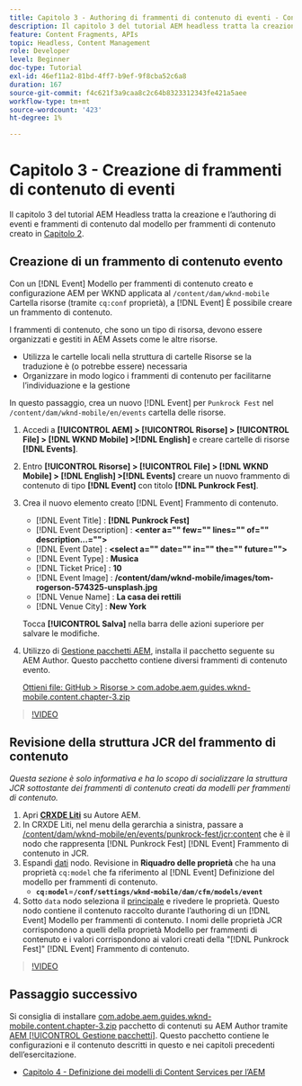 ```yaml
---
title: Capitolo 3 - Authoring di frammenti di contenuto di eventi - Content Services
description: Il capitolo 3 del tutorial AEM headless tratta la creazione e l’authoring di frammenti di contenuto di eventi dal modello per frammenti di contenuto creato nel capitolo 2.
feature: Content Fragments, APIs
topic: Headless, Content Management
role: Developer
level: Beginner
doc-type: Tutorial
exl-id: 46ef11a2-81bd-4ff7-b9ef-9f8cba52c6a8
duration: 167
source-git-commit: f4c621f3a9caa8c2c64b8323312343fe421a5aee
workflow-type: tm+mt
source-wordcount: '423'
ht-degree: 1%

---
```


# Capitolo 3 - Creazione di frammenti di contenuto di eventi

Il capitolo 3 del tutorial AEM Headless tratta la creazione e l’authoring di eventi e frammenti di contenuto dal modello per frammenti di contenuto creato in [Capitolo 2](./chapter-2.md).

## Creazione di un frammento di contenuto evento

Con un [!DNL Event] Modello per frammenti di contenuto creato e configurazione AEM per WKND applicata al `/content/dam/wknd-mobile` Cartella risorse (tramite `cq:conf` proprietà), a [!DNL Event] È possibile creare un frammento di contenuto.

I frammenti di contenuto, che sono un tipo di risorsa, devono essere organizzati e gestiti in AEM Assets come le altre risorse.

* Utilizza le cartelle locali nella struttura di cartelle Risorse se la traduzione è (o potrebbe essere) necessaria
* Organizzare in modo logico i frammenti di contenuto per facilitarne l’individuazione e la gestione

In questo passaggio, crea un nuovo [!DNL Event] per `Punkrock Fest` nel `/content/dam/wknd-mobile/en/events` cartella delle risorse.

1. Accedi a **[!UICONTROL AEM] > [!UICONTROL Risorse] > [!UICONTROL File] > [!DNL WKND Mobile] >[!DNL English]** e creare cartelle di risorse **[!DNL Events]**.
1. Entro **[!UICONTROL Risorse] > [!UICONTROL File] > [!DNL WKND Mobile] > [!DNL English] >[!DNL Events]** creare un nuovo frammento di contenuto di tipo **[!DNL Event]** con titolo **[!DNL Punkrock Fest]**.
1. Crea il nuovo elemento creato [!DNL Event] Frammento di contenuto.

   * [!DNL Event Title] : **[!DNL Punkrock Fest]**
   * [!DNL Event Description] : **&lt;enter a=&quot;&quot; few=&quot;&quot; lines=&quot;&quot; of=&quot;&quot; description...=&quot;&quot;>**
   * [!DNL Event Date] : **&lt;select a=&quot;&quot; date=&quot;&quot; in=&quot;&quot; the=&quot;&quot; future=&quot;&quot;>**
   * [!DNL Event Type] : **Musica**
   * [!DNL Ticket Price] : **10**
   * [!DNL Event Image] : **/content/dam/wknd-mobile/images/tom-rogerson-574325-unsplash.jpg**
   * [!DNL Venue Name] : **La casa dei rettili**
   * [!DNL Venue City] : **New York**

   Tocca **[!UICONTROL Salva]** nella barra delle azioni superiore per salvare le modifiche.

1. Utilizzo di [Gestione pacchetti AEM](http://localhost:4502/crx/packmgr/index.jsp), installa il pacchetto seguente su AEM Author. Questo pacchetto contiene diversi frammenti di contenuto evento.

   [Ottieni file: GitHub > Risorse > com.adobe.aem.guides.wknd-mobile.content.chapter-3.zip](https://github.com/adobe/aem-guides-wknd-mobile/releases/latest)

>[!VIDEO](https://video.tv.adobe.com/v/28338?quality=12&learn=on)

## Revisione della struttura JCR del frammento di contenuto

*Questa sezione è solo informativa e ha lo scopo di socializzare la struttura JCR sottostante dei frammenti di contenuto creati da modelli per frammenti di contenuto.*

1. Apri **[CRXDE Liti](http://localhost:4502/crx/de/index.jsp)** su Autore AEM.
1. In CRXDE Liti, nel menu della gerarchia a sinistra, passare a [/content/dam/wknd-mobile/en/events/punkrock-fest/jcr:content](http://localhost:4502/crx/de/index.jsp#/content/dam/wknd-mobile/en/events/punkrock-fest/jcr:content) che è il nodo che rappresenta [!DNL Punkrock Fest] [!DNL Event] Frammento di contenuto in JCR.
1. Espandi [dati](http://localhost:4502/crx/de/index.jsp#/content/dam/wknd-mobile/en/events/punkrock-fest/jcr:content/data/master) nodo.
Revisione in **Riquadro delle proprietà** che ha una proprietà `cq:model` che fa riferimento al [!DNL Event] Definizione del modello per frammenti di contenuto.
   * **`cq:model`**=**`/conf/settings/wknd-mobile/dam/cfm/models/event`**
1. Sotto `data` nodo seleziona il [principale](http://localhost:4502/crx/de/index.jsp#/content/dam/wknd-mobile/en/events/punkrock-fest/jcr:content/data/master) e rivedere le proprietà. Questo nodo contiene il contenuto raccolto durante l’authoring di un [!DNL Event] Modello per frammenti di contenuto. I nomi delle proprietà JCR corrispondono a quelli della proprietà Modello per frammenti di contenuto e i valori corrispondono ai valori creati della &quot;[!DNL Punkrock Fest]&quot; [!DNL Event] Frammento di contenuto.

>[!VIDEO](https://video.tv.adobe.com/v/28356?quality=12&learn=on)

## Passaggio successivo

Si consiglia di installare [com.adobe.aem.guides.wknd-mobile.content.chapter-3.zip](https://github.com/adobe/aem-guides-wknd-mobile/releases/latest) pacchetto di contenuti su AEM Author tramite [AEM [!UICONTROL Gestione pacchetti]](http://localhost:4502/crx/packmgr/index.jsp). Questo pacchetto contiene le configurazioni e il contenuto descritti in questo e nei capitoli precedenti dell’esercitazione.

* [Capitolo 4 - Definizione dei modelli di Content Services per l’AEM](./chapter-4.md)

